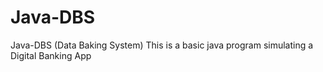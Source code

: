 # Java-DBS
Java-DBS (Data Baking System) This is a basic java program simulating a Digital Banking App
